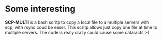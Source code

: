 # Some interesting

**SCP-MULTI** is a bash scritp to copy a local file to a multiple servers with scp, with rsync coud be easer.
This scritp allows just copy one file at time to multiple servers.
The code is realy crazy could cause some cataracts :-)
